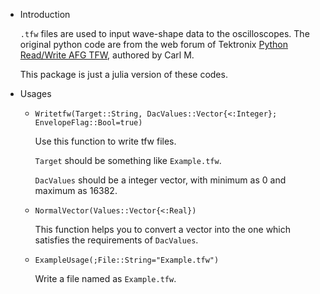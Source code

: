 * Introduction
  
    ```.tfw``` files are used to input wave-shape data to the oscilloscopes.
    The original python code are from the web forum of Tektronix [Python Read/Write AFG TFW](https://forum.tek.com/viewtopic.php?t=140915), authored by Carl M.

    This package is just a julia version of these codes.

* Usages
  
  * ```Writetfw(Target::String, DacValues::Vector{<:Integer};   EnvelopeFlag::Bool=true)```

    Use this function to write tfw files.

    ```Target``` should be something like ```Example.tfw```.

    ```DacValues``` should be a integer vector, with minimum as 0 and maximum as 16382.

  * ```NormalVector(Values::Vector{<:Real})```
    
    This function helps you to convert a vector into the one which satisfies the requirements of ```DacValues```.

  * ```ExampleUsage(;File::String="Example.tfw")```

    Write a file named as ```Example.tfw```.
  